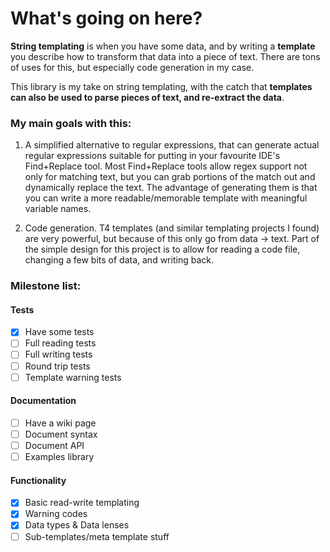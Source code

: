 # What's going on here?

**String templating** is when you have some data, and by writing a **template** you describe how to transform that data into a piece of text. There are tons of uses for this, but especially code generation in my case.

This library is my take on string templating, with the catch that **templates can also be used to parse pieces of text, and re-extract the data**.

### My main goals with this:

1. A simplified alternative to regular expressions, that can generate actual regular expressions suitable for putting in your favourite IDE's Find+Replace tool. Most Find+Replace tools allow regex support not only for matching text, but you can grab portions of the match out and dynamically replace the text. The advantage of generating them is that you can write a more readable/memorable template with meaningful variable names.

2. Code generation. T4 templates (and similar templating projects I found) are very powerful, but because of this only go from data -> text. Part of the simple design for this project is to allow for reading a code file, changing a few bits of data, and writing back.

### Milestone list:
#### Tests
- [x] Have some tests
- [ ] Full reading tests
- [ ] Full writing tests
- [ ] Round trip tests
- [ ] Template warning tests
#### Documentation
- [ ] Have a wiki page
- [ ] Document syntax
- [ ] Document API
- [ ] Examples library
#### Functionality
- [x] Basic read-write templating
- [x] Warning codes
- [x] Data types & Data lenses
- [ ] Sub-templates/meta template stuff
